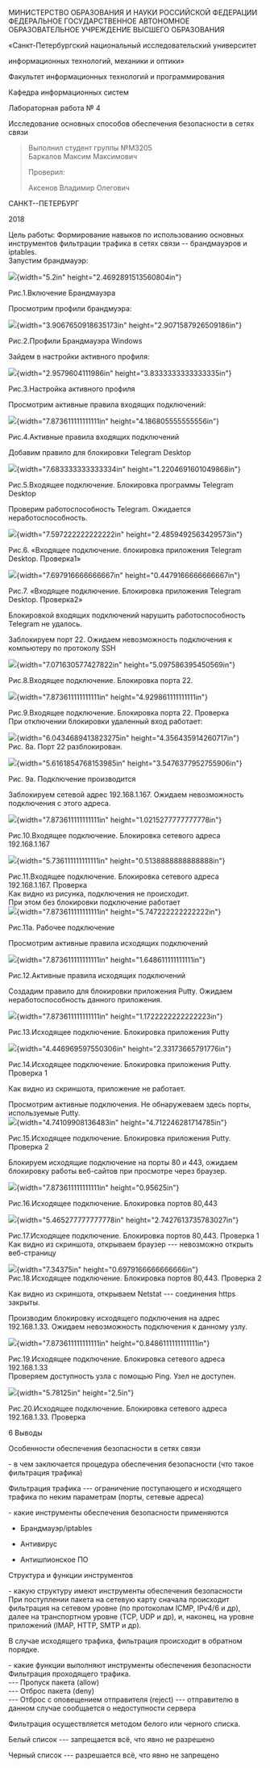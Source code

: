 МИНИСТЕРСТВО ОБРАЗОВАНИЯ И НАУКИ РОССИЙСКОЙ ФЕДЕРАЦИИ\
ФЕДЕРАЛЬНОЕ ГОСУДАРСТВЕННОЕ АВТОНОМНОЕ ОБРАЗОВАТЕЛЬНОЕ УЧРЕЖДЕНИЕ
ВЫСШЕГО ОБРАЗОВАНИЯ

«Санкт-Петербургский национальный исследовательский университет

информационных технологий, механики и оптики»

Факультет информационных технологий и программирования

Кафедра информационных систем

Лабораторная работа № 4

Исследование основных способов обеспечения безопасности в сетях связи

> Выполнил студент группы №M3205\
> Баркалов Максим Максимович
>
> Проверил:
>
> Аксенов Владимир Олегович

САНКТ--ПЕТЕРБУРГ

2018

Цель работы: Формирование навыков по использованию основных инструментов
фильтрации трафика в сетях связи -- брандмауэров и iptables.\
Запустим брандмауэр:

![](./lab-4//media/image1.png){width="5.2in"
height="2.4692891513560804in"}

Рис.1.Включение Брандмауэра

Просмотрим профили брандмуэра:

![](./lab-4//media/image2.png){width="3.9067650918635173in"
height="2.9071587926509186in"}

Рис.2.Профили Брандмауэра Windows

Зайдем в настройки активного профиля:

![](./lab-4//media/image3.png){width="2.9579604111986in"
height="3.8333333333333335in"}

Рис.3.Настройка активного профиля

Просмотрим активные правила входящих подключений:

![](./lab-4//media/image4.png){width="7.873611111111111in"
height="4.186805555555556in"}

Рис.4.Активные правила входящих подключений

Добавим правило для блокировки Telegram Desktop

![](./lab-4//media/image5.png){width="7.683333333333334in"
height="1.2204691601049868in"}

Рис.5.Входящее подключение. Блокировка программы Telegram Desktop

Проверим работоспособность Telegram. Ожидается неработоспособность.

![](./lab-4//media/image6.png){width="7.597222222222222in"
height="2.4859492563429573in"}

Рис.6. «Входящее подключение. блокировка приложения Telegram Desktop.
Проверка1»

![](./lab-4//media/image7.png){width="7.697916666666667in"
height="0.4479166666666667in"}

Рис.7. «Входящее подключение. Блокировка приложения Telegram Desktop.
Проверка2»

Блокировкой входящих подключений нарушить работоспособность Telegram не
удалось.

Заблокируем порт 22. Ожидаем невозможность подключения к компьютеру по
протоколу SSH

![](./lab-4//media/image8.jpg){width="7.071630577427822in"
height="5.097586395450569in"}

Рис.8.Входящее подключение. Блокировка порта 22.

![](./lab-4//media/image9.jpg){width="7.873611111111111in"
height="4.929861111111111in"}

Рис.9.Входящее подключение. Блокировка порта 22. Проверка\
При отключении блокировки удаленный вход работает:

![](./lab-4//media/image10.jpg){width="6.0434689413823275in"
height="4.356435914260717in"}\
Рис. 8а. Порт 22 разблокирован.

![](./lab-4//media/image11.jpg){width="5.6161854768153985in"
height="3.5476377952755906in"}

Рис. 9а. Подключение производится

Заблокируем сетевой адрес 192.168.1.167. Ожидаем невозможность
подключения с этого адреса.

![](./lab-4//media/image12.png){width="7.873611111111111in"
height="1.0215277777777778in"}

Рис.10.Входящее подключение. Блокировка сетевого адреса 192.168.1.167

![](./lab-4//media/image13.png){width="5.736111111111111in"
height="0.5138888888888888in"}

Рис.11.Входящее подключение. Блокировка сетевого адреса 192.168.1.167.
Проверка\
Как видно из рисунка, подключения не происходит.\
При этом без блокировки подключение работает\
![](./lab-4//media/image14.png){width="7.873611111111111in"
height="5.747222222222222in"}

Рис.11а. Рабочее подключение

Просмотрим активные правила исходящих подключений

![](./lab-4//media/image15.png){width="7.873611111111111in"
height="1.648611111111111in"}

Рис.12.Активные правила исходящих подключений

Создадим правило для блокировки приложения Putty. Ожидаем
неработоспособность данного приложения.

![](./lab-4//media/image16.png){width="7.873611111111111in"
height="1.1722222222222223in"}

Рис.13.Исходящее подключение. Блокировка приложения Putty

![](./lab-4//media/image17.png){width="4.446969597550306in"
height="2.33173665791776in"}

Рис.14.Исходящее подключение. Блокировка приложения Putty. Проверка 1

Как видно из скриншота, приложение не работает.

Просмотрим активные подключения. Не обнаружеваем здесь порты,
используемые Putty.\
![](./lab-4//media/image18.png){width="4.74109908136483in"
height="4.712246281714785in"}

Рис.15.Исходящее подключение. Блокировка приложения Putty. Проверка 2

Блокируем исходящие подключение на порты 80 и 443, ожидаем блокировку
работы веб-сайтов при просмотре через браузер.

![](./lab-4//media/image19.png){width="7.873611111111111in"
height="0.95625in"}

Рис.16.Исходящее подключение. Блокировка портов 80,443

![](./lab-4//media/image20.png){width="5.465277777777778in"
height="2.7427613735783027in"}

Рис.17.Исходящее подключение. Блокировка портов 80,443. Проверка 1\
Как видно из скриншота, открываем браузер --- невозможно открыть
веб-страницу

![](./lab-4//media/image21.png){width="7.34375in"
height="0.6979166666666666in"}\
Рис.18.Исходящее подключение. Блокировка портов 80,443. Проверка 2

Как видно из скриншота, открываем Netstat --- соединения https закрыты.

Производим блокировку исходящего подключения на адрес 192.168.1.33.
Ожидаем невозможность подключения к данному узлу.

![](./lab-4//media/image22.png){width="7.873611111111111in"
height="0.8486111111111111in"}

Рис.19.Исходящее подключение. Блокировка сетевого адреса 192.168.1.33\
Проверяем доступность узла с помощью Ping. Узел не доступен.

![](./lab-4//media/image23.png){width="5.78125in" height="2.5in"}

Рис.20.Исходящее подключение. Блокировка сетевого адреса 192.168.1.33.
Проверка

6 Выводы

Особенности обеспечения безопасности в сетях связи

\- в чем заключается процедура обеспечения безопасности (что такое
фильтрация трафика)

Фильтрация трафика --- ограничение поступающего и исходящего трафика по
неким параметрам (порты, сетевые адреса)

\- какие инструменты обеспечения безопасности применяются

-   Брандмауэр/iptables

-   Антивирус

-   Антишпионское ПО

Структура и функции инструментов

\- какую структуру имеют инструменты обеспечения безопасности\
При поступлении пакета на сетевую карту сначала происходит фильтрация на
сетевом уровне (по протоколам ICMP, IPv4/6 и др), далее на транспортном
уровне (TCP, UDP и др), и, наконец, на уровне приложений (IMAP, HTTP,
SMTP и др).

В случае исходящего трафика, фильтрация происходит в обратном порядке.

\- какие функции выполняют инструменты обеспечения безопасности\
Фильтрация проходящего трафика.\
--- Пропуск пакета (allow)\
--- Отброс пакета (deny)\
--- Отброс с оповещением отправителя (reject) --- отправителю в данном
случае сообщается о недоступности сервера

Фильтрация осуществляется методом белого или черного списка.

Белый список --- запрещается всё, что явно не разрешено

Черный список --- разрешается всё, что явно не запрещено
